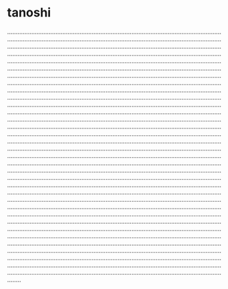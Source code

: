 # tanoshi

................................................................................................................................................................................................................................................................................................................................................................................................................................................................................................................................................................................................................................................................................................................................................................................................................................................................................................................................................................................................................................................................................................................................................................................................................................................................................................................................................................................................................................................................................................................................................................................................................................................................................................................................................................................................................................................................................................................................................................................................................................................................................................................................................................................................................................................................................................................................................................................................................................................................................................................................................................................................................................................................................................................................................................................................................................................................................................................................................................................................................................................................................................................................................................................................................................................................................................................................................................................................................................................................................................................................................................................................................................................................................................................................................................................................................................................................................................................................................................................................................................................................................................................................................................................................................................................................................................................................................................................................